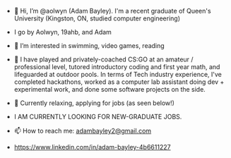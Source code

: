 - 👋 Hi, I’m @aolwyn (Adam Bayley). I'm a recent graduate of Queen's University (Kingston, ON, studied computer engineering)

- I go by Aolwyn, 19ahb, and Adam

- 👀 I’m interested in swimming, video games, reading

- 🔨 I have  played and privately-coached CS:GO at an amateur / professional level, tutored introductory coding and first year math, and lifeguarded at outdoor pools. In terms of Tech industry experience, I've completed hackathons, worked as a computer lab assistant doing dev + experimental work, and done some software projects on the side.

- 👷 Currently relaxing, applying for jobs (as seen below!)

- I AM CURRENTLY LOOKING FOR NEW-GRADUATE JOBS.

- 📫 How to reach me: adambayley2@gmail.com
- https://www.linkedin.com/in/adam-bayley-4b6611227 

<!---
aolwyn/aolwyn is a ✨ special ✨ repository because its `README.md` (this file) appears on your GitHub profile.
You can click the Preview link to take a look at your changes.
--->
